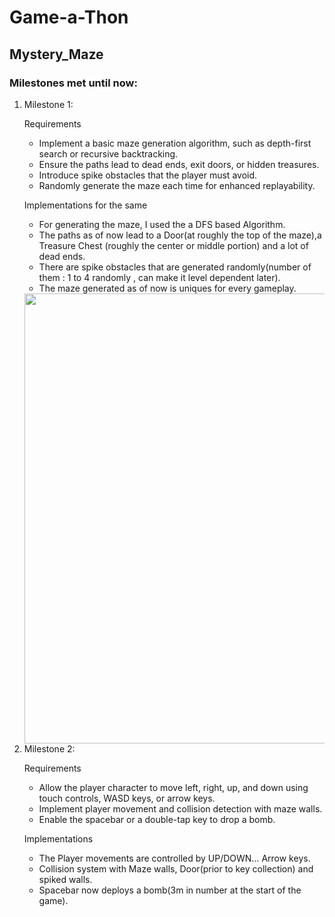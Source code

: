 <h1>Game-a-Thon</h1>
<h2>Mystery_Maze</h2>
<h3>Milestones met until now:</h3>
<ol>
  <li>Milestone 1:
  <p>Requirements</p>
  <ul>
    <li>Implement a basic maze generation algorithm, such as depth-first search or recursive backtracking.</li>
    <li>Ensure the paths lead to dead ends, exit doors, or hidden treasures.</li>
    <li>Introduce spike obstacles that the player must avoid.</li>
    <li>Randomly generate the maze each time for enhanced replayability.</li>
  </ul>
    <p>Implementations for the same</p>
    <ul>
      <li>For generating the maze, I used the a DFS based Algorithm.
      <li>The paths as of now lead to a Door(at roughly the top of the maze),a Treasure Chest (roughly the center or middle portion) and a lot of dead ends.
      <li>There are spike obstacles that are generated randomly(number of them : 1 to 4 randomly , can make it level dependent later).
      <li>The maze generated as of now is uniques for every gameplay.
    </ul>
    <img src = "https://github-production-user-asset-6210df.s3.amazonaws.com/148906347/346294019-b0203f25-4c06-4391-b17a-acfcc8f0136c.png?X-Amz-Algorithm=AWS4-HMAC-SHA256&X-Amz-Credential=AKIAVCODYLSA53PQK4ZA%2F20240706%2Fus-east-1%2Fs3%2Faws4_request&X-Amz-Date=20240706T191742Z&X-Amz-Expires=300&X-Amz-Signature=bf1157f623ec13df6624a6e001d26307c00672ceff9f6a0c8ecb280e0403f726&X-Amz-SignedHeaders=host&actor_id=148906347&key_id=0&repo_id=824835899" height = "720" width = "960" >
  </li>
<li>
  Milestone 2:
  <p>Requirements</p>
  <ul>
    <li>Allow the player character to move left, right, up, and down using touch controls, WASD keys, or arrow keys.
    <li>Implement player movement and collision detection with maze walls.
    <li>Enable the spacebar or a double-tap key to drop a bomb.
  </ul>
  <p>Implementations</p>
  <ul>
    <li>The Player movements are controlled by UP/DOWN... Arrow keys.
    <li>Collision system with Maze walls, Door(prior to key collection) and spiked walls.
    <li>Spacebar now deploys a bomb(3m in number at the start of the game).
  </ul>
</li>
</ol>
